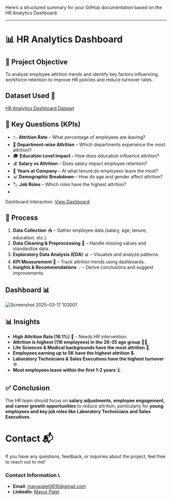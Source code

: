 Here’s a structured summary for your GitHub documentation based on the HR Analytics Dashboard:  

---

# 📊 HR Analytics Dashboard  

## 🎯 Project Objective  
To analyze employee attrition trends and identify key factors influencing workforce retention to improve HR policies and reduce turnover rates.  

## Dataset Used 📂
[HR Analytics Dashboard Dataset](https://github.com/Mayur061099/HR-Analytics-Dashboard/blob/main/HR_Analytics.csv)

## 📌 Key Questions (KPIs)  
- 📉 **Attrition Rate** – What percentage of employees are leaving?  
- 🏢 **Department-wise Attrition** – Which departments experience the most attrition?  
- 🎓 **Education Level Impact** – How does education influence attrition?  
- 💰 **Salary vs Attrition** – Does salary impact employee retention?  
- 📅 **Years at Company** – At what tenure do employees leave the most?  
- 📊 **Demographic Breakdown** – How do age and gender affect attrition?  
- 🏷 **Job Roles** – Which roles have the highest attrition?
- 
Dashboard Interaction: [View Dashboard](https://github.com/Mayur061099/HR-Analytics-Dashboard/blob/main/Screenshot%202025-03-17%20103001.png)

## 🔄 Process  
1. **Data Collection** 📥 – Gather employee data (salary, age, tenure, education, etc.).  
2. **Data Cleaning & Preprocessing** 🧹 – Handle missing values and standardize data.  
3. **Exploratory Data Analysis (EDA)** 📊 – Visualize and analyze patterns.  
4. **KPI Measurement** 📏 – Track attrition trends using dashboards.  
5. **Insights & Recommendations** 💡 – Derive conclusions and suggest improvements.

## Dashboard 📊
![Screenshot 2025-03-17 103001](https://github.com/user-attachments/assets/30866501-8774-4584-89e6-a2e6936e3d3c)


## 📊 Insights  
- **High Attrition Rate (16.1%)** 🚨 – Needs HR intervention.  
- **Attrition is highest (116 employees) in the 26-35 age group** 👨‍💼.  
- **Life Sciences & Medical backgrounds have the most attrition** 🏥.  
- **Employees earning up to 5K have the highest attrition** 💲.  
- **Laboratory Technicians & Sales Executives have the highest turnover** ⚙️.  
- **Most employees leave within the first 1-2 years** ⏳.  

## ✅ Conclusion  
The HR team should focus on **salary adjustments, employee engagement, and career growth opportunities** to reduce attrition, particularly for **young employees and key job roles like Laboratory Technicians and Sales Executives**.  

# Contact 📬

If you have any questions, feedback, or inquiries about the project, feel free to reach out to me!

### Contact Information 📞

- **Email**: [mayupatel0610@gmail.com](mailto:mayupatel0610@gmail.com)
- **LinkedIn**: [Mayur Patel](https://www.linkedin.com/in/mayurpatel0610)
